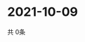 # 2021-10-09
  共 0条

  <!-- BEGIN -->
  <!-- 最后更新时间Sat Oct 09 2021 08:05:41 GMT+0000 (Coordinated Universal Time) -->
  
  <!-- END -->
  
  